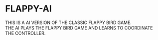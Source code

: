 # FLAPPY-AI

THIS IS A AI VERSION OF THE CLASSIC FLAPPY BIRD GAME.
<br> THE AI PLAYS THE FLAPPY BIRD GAME AND LEARNS TO COORDINATE THE CONTROLLER.
